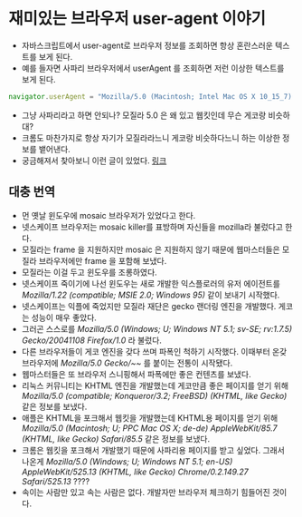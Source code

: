 # 재미있는 브라우저 user-agent 이야기
- 자바스크립트에서 user-agent로 브라우저 정보를 조회하면 항상 혼란스러운 텍스트를 보게 된다.
- 예를 들자면 사파리 브라우저에서 userAgent 를 조회하면 저런 이상한 텍스트를 보게 된다.
```js
navigator.userAgent = "Mozilla/5.0 (Macintosh; Intel Mac OS X 10_15_7) AppleWebKit/605.1.15 (KHTML, like Gecko) Version/15.0 Safari/605.1.15"
```
- 그냥 사파리라고 하면 안되나? 모질라 5.0 은 왜 있고 웹킷인데 무슨 게코랑 비슷하대?
- 크롬도 마찬가지로 항상 자기가 모질라라느니 게코랑 비슷하다느니 하는 이상한 정보를 뱉어낸다.
- 궁금해져서 찾아보니 이런 글이 있었다. [링크](https://webaim.org/blog/user-agent-string-history/) 

## 대충 번역
- 먼 옛날 윈도우에 mosaic 브라우저가 있었다고 한다.
- 넷스케이프 브라우저는 mosaic killer를 표방하며 자신들을 mozilla라 불렀다고 한다.
- 모질라는 frame 을 지원하지만 mosaic 은 지원하지 않기 때문에 웹마스터들은 모질라 브라우저에만 frame 을 포함해 보냈다.
- 모질라는 이걸 두고 윈도우를 조롱하였다.
- 넷스케이프 죽이기에 나선 윈도우는 새로 개발한 익스플로러의 유저 에이전트를 *Mozilla/1.22 (compatible; MSIE 2.0; Windows 95)* 같이 보내기 시작했다.
- 넷스케이프는 익플에 죽었지만 모질라 재단은 gecko 랜더링 엔진을 개발했다. 게코는 성능이 매우 좋았다.
- 그러곤 스스로를 *Mozilla/5.0 (Windows; U; Windows NT 5.1; sv-SE; rv:1.7.5) Gecko/20041108 Firefox/1.0* 라 불렀다.
- 다른 브라우저들이 게코 엔진을 갖다 쓰며 파폭인 척하기 시작했다. 이때부터 온갖 브라우저에 *Mozilla/5.0 Gecko/~~* 를 붙이는 전통이 시작됐다.
- 웹마스터들은 또 브라우저 스니핑해서 파폭에만 좋은 컨텐츠를 보냈다.
- 리눅스 커뮤니티는 KHTML 엔진을 개발했는데 게코만큼 좋은 페이지를 얻기 위해 *Mozilla/5.0 (compatible; Konqueror/3.2; FreeBSD) (KHTML, like Gecko)* 같은 정보를 보냈다.
- 애플은 KHTML을 포크해서 웹킷을 개발했는데 KHTML용 페이지를 얻기 위해 *Mozilla/5.0 (Macintosh; U; PPC Mac OS X; de-de) AppleWebKit/85.7 (KHTML, like Gecko) Safari/85.5* 같은 정보를 보냈다.
- 크롬은 웹킷을 포크해서 개발했기 때문에 사파리용 페이지를 받고 싶었다. 그래서 나온게 *Mozilla/5.0 (Windows; U; Windows NT 5.1; en-US) AppleWebKit/525.13 (KHTML, like Gecko) Chrome/0.2.149.27 Safari/525.13* ????
- 속이는 사람만 있고 속는 사람은 없다. 개발자만 브라우저 체크하기 힘들어진 것이다.



